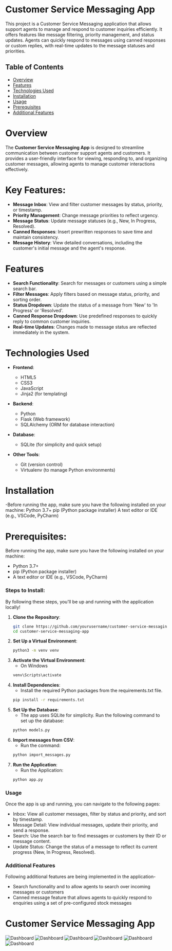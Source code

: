 # Customer Service Messaging App

This project is a Customer Service Messaging application that allows support agents to manage and respond to customer inquiries efficiently. It offers features like message filtering, priority management, and status updates. Agents can quickly respond to messages using canned responses or custom replies, with real-time updates to the message statuses and priorities.

## Table of Contents
- [Overview](#Overview)
- [Features](#Features)
- [Technologies Used](#technologies-used)
- [Installation](#Installation)
- [Usage](#usage)
- [Prerequisites](#Prerequisites)
- [Additional Features](#additional-features)

# Overview

The **Customer Service Messaging App** is designed to streamline communication between customer support agents and customers. It provides a user-friendly interface for viewing, responding to, and organizing customer messages, allowing agents to manage customer interactions effectively.

# Key Features:
- **Message Inbox**: View and filter customer messages by status, priority, or timestamp.
- **Priority Management**: Change message priorities to reflect urgency.
- **Message Status**: Update message statuses (e.g., New, In Progress, Resolved).
- **Canned Responses**: Insert prewritten responses to save time and maintain consistency.
- **Message History**: View detailed conversations, including the customer's initial message and the agent's response.

# Features

- **Search Functionality**: Search for messages or customers using a simple search bar.
- **Filter Messages**: Apply filters based on message status, priority, and sorting order.
- **Status Dropdown**: Update the status of a message from 'New' to 'In Progress' or 'Resolved'.
- **Canned Response Dropdown**: Use predefined responses to quickly reply to common customer inquiries.
- **Real-time Updates**: Changes made to message status are reflected immediately in the system.

# Technologies Used

- **Frontend**:
  - HTML5
  - CSS3
  - JavaScript
  - Jinja2 (for templating)
  
- **Backend**:
  - Python
  - Flask (Web framework)
  - SQLAlchemy (ORM for database interaction)
  
- **Database**:
  - SQLite (for simplicity and quick setup)
  
- **Other Tools**:
  - Git (version control)
  - Virtualenv (to manage Python environments)

# Installation
-Before running the app, make sure you have the following installed on your machine:
  Python 3.7+
  pip (Python package installer)
  A text editor or IDE (e.g., VSCode, PyCharm)
# Prerequisites:
Before running the app, make sure you have the following installed on your machine:
- Python 3.7+
- pip (Python package installer)
- A text editor or IDE (e.g., VSCode, PyCharm)

### Steps to Install:

By following these steps, you'll be up and running with the application locally!   

1. **Clone the Repository**:
   ```bash
   git clone https://github.com/yourusername/customer-service-messaging-app.git
   cd customer-service-messaging-app
2. **Set Up a Virtual Environment**:
   ```bash
   python3 -m venv venv
3. **Activate the Virtual Environment**:
   - On Windows
   ```bash
   venv\Scripts\activate
4. **Install Dependencies**:
   - Install the required Python packages from the requirements.txt file.
   ```bash
   pip install -r requirements.txt
5. **Set Up the Database**:
   - The app uses SQLite for simplicity. Run the following command to set up the database:
   ```bash
   python models.py
6. **Import messages from CSV**:
   - Run the command:
   ```bash
   python import_messages.py
7. **Run the Application**:
   - Run the Application:
   ```bash
   python app.py


### Usage
Once the app is up and running, you can navigate to the following pages:

- Inbox: View all customer messages, filter by status and priority, and sort by timestamp.
- Message Detail: View individual messages, update their priority, and send a response.
- Search: Use the search bar to find messages or customers by their ID or message content.
- Update Status: Change the status of a message to reflect its current progress (New, In Progress, Resolved).  

### Additional Features

Following additional features are being implemented in the application-
  - Search functionality and to allow agents to search over incoming messages or customers
  - Canned message feature that allows agents to quickly respond to enquiries using a set of pre-configured stock messages
   
 # Customer Service Messaging App

![Dashboard](overview/1.png)
![Dashboard](overview/2.png)
![Dashboard](overview/3.png)
![Dashboard](overview/4.png)
![Dashboard](overview/6.png)
![Dashboard](overview/5.png)

  
   
